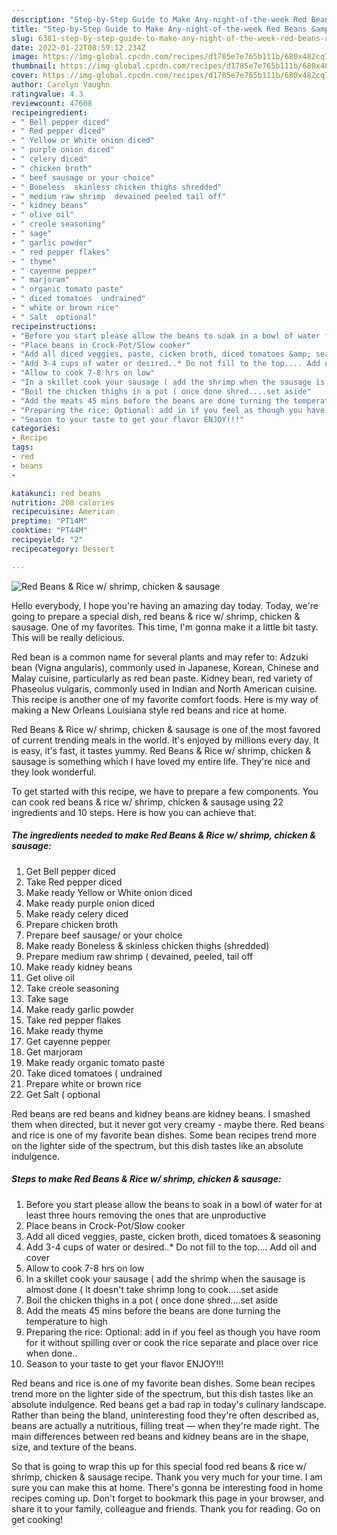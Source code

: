 ```yaml
---
description: "Step-by-Step Guide to Make Any-night-of-the-week Red Beans &amp;amp; Rice w/ shrimp, chicken &amp;amp; sausage"
title: "Step-by-Step Guide to Make Any-night-of-the-week Red Beans &amp;amp; Rice w/ shrimp, chicken &amp;amp; sausage"
slug: 6381-step-by-step-guide-to-make-any-night-of-the-week-red-beans-and-amp-rice-w-shrimp-chicken-and-amp-sausage
date: 2022-01-22T08:59:12.234Z
image: https://img-global.cpcdn.com/recipes/d1785e7e765b111b/680x482cq70/red-beans-rice-w-shrimp-chicken-sausage-recipe-main-photo.jpg
thumbnail: https://img-global.cpcdn.com/recipes/d1785e7e765b111b/680x482cq70/red-beans-rice-w-shrimp-chicken-sausage-recipe-main-photo.jpg
cover: https://img-global.cpcdn.com/recipes/d1785e7e765b111b/680x482cq70/red-beans-rice-w-shrimp-chicken-sausage-recipe-main-photo.jpg
author: Carolyn Vaughn
ratingvalue: 4.3
reviewcount: 47608
recipeingredient:
- " Bell pepper diced"
- " Red pepper diced"
- " Yellow or White onion diced"
- " purple onion diced"
- " celery diced"
- " chicken broth"
- " beef sausage or your choice"
- " Boneless  skinless chicken thighs shredded"
- " medium raw shrimp  devained peeled tail off"
- " kidney beans"
- " olive oil"
- " creole seasoning"
- " sage"
- " garlic powder"
- " red pepper flakes"
- " thyme"
- " cayenne pepper"
- " marjoram"
- " organic tomato paste"
- " diced tomatoes  undrained"
- " white or brown rice"
- " Salt  optional"
recipeinstructions:
- "Before you start please allow the beans to soak in a bowl of water for at least three hours removing the ones that are unproductive"
- "Place beans in Crock-Pot/Slow cooker"
- "Add all diced veggies, paste, cicken broth, diced tomatoes &amp; seasoning"
- "Add 3-4 cups of water or desired..* Do not fill to the top.... Add oil and cover"
- "Allow to cook 7-8 hrs on low"
- "In a skillet cook your sausage ( add the shrimp when the sausage is almost done ( It doesn&#39;t take shrimp long to cook.....set aside"
- "Boil the chicken thighs in a pot ( once done shred....set aside"
- "Add the meats 45 mins before the beans are done turning the temperature to high"
- "Preparing the rice: Optional: add in if you feel as though you have room for it without spilling over or cook the rice separate and place over rice when done.."
- "Season to your taste to get your flavor ENJOY!!!"
categories:
- Recipe
tags:
- red
- beans
- 

katakunci: red beans  
nutrition: 208 calories
recipecuisine: American
preptime: "PT14M"
cooktime: "PT44M"
recipeyield: "2"
recipecategory: Dessert

---
```



![Red Beans &amp; Rice w/ shrimp, chicken &amp; sausage](https://img-global.cpcdn.com/recipes/d1785e7e765b111b/680x482cq70/red-beans-rice-w-shrimp-chicken-sausage-recipe-main-photo.jpg)

Hello everybody, I hope you're having an amazing day today. Today, we're going to prepare a special dish, red beans &amp; rice w/ shrimp, chicken &amp; sausage. One of my favorites. This time, I'm gonna make it a little bit tasty. This will be really delicious.

Red bean is a common name for several plants and may refer to: Adzuki bean (Vigna angularis), commonly used in Japanese, Korean, Chinese and Malay cuisine, particularly as red bean paste. Kidney bean, red variety of Phaseolus vulgaris, commonly used in Indian and North American cuisine. This recipe is another one of my favorite comfort foods. Here is my way of making a New Orleans Louisiana style red beans and rice at home.

Red Beans &amp; Rice w/ shrimp, chicken &amp; sausage is one of the most favored of current trending meals in the world. It's enjoyed by millions every day. It is easy, it's fast, it tastes yummy. Red Beans &amp; Rice w/ shrimp, chicken &amp; sausage is something which I have loved my entire life. They're nice and they look wonderful.


To get started with this recipe, we have to prepare a few components. You can cook red beans &amp; rice w/ shrimp, chicken &amp; sausage using 22 ingredients and 10 steps. Here is how you can achieve that.

<!--inarticleads1-->

##### The ingredients needed to make Red Beans &amp; Rice w/ shrimp, chicken &amp; sausage:

1. Get  Bell pepper diced
1. Take  Red pepper diced
1. Make ready  Yellow or White onion diced
1. Make ready  purple onion diced
1. Make ready  celery diced
1. Prepare  chicken broth
1. Prepare  beef sausage/ or your choice
1. Make ready  Boneless &amp; skinless chicken thighs (shredded)
1. Prepare  medium raw shrimp ( devained, peeled, tail off
1. Make ready  kidney beans
1. Get  olive oil
1. Take  creole seasoning
1. Take  sage
1. Make ready  garlic powder
1. Take  red pepper flakes
1. Make ready  thyme
1. Get  cayenne pepper
1. Get  marjoram
1. Make ready  organic tomato paste
1. Take  diced tomatoes ( undrained
1. Prepare  white or brown rice
1. Get  Salt ( optional


Red beans are red beans and kidney beans are kidney beans. I smashed them when directed, but it never got very creamy - maybe there. Red beans and rice is one of my favorite bean dishes. Some bean recipes trend more on the lighter side of the spectrum, but this dish tastes like an absolute indulgence. 

<!--inarticleads2-->

##### Steps to make Red Beans &amp; Rice w/ shrimp, chicken &amp; sausage:

1. Before you start please allow the beans to soak in a bowl of water for at least three hours removing the ones that are unproductive
1. Place beans in Crock-Pot/Slow cooker
1. Add all diced veggies, paste, cicken broth, diced tomatoes &amp; seasoning
1. Add 3-4 cups of water or desired..* Do not fill to the top.... Add oil and cover
1. Allow to cook 7-8 hrs on low
1. In a skillet cook your sausage ( add the shrimp when the sausage is almost done ( It doesn&#39;t take shrimp long to cook.....set aside
1. Boil the chicken thighs in a pot ( once done shred....set aside
1. Add the meats 45 mins before the beans are done turning the temperature to high
1. Preparing the rice: Optional: add in if you feel as though you have room for it without spilling over or cook the rice separate and place over rice when done..
1. Season to your taste to get your flavor ENJOY!!!


Red beans and rice is one of my favorite bean dishes. Some bean recipes trend more on the lighter side of the spectrum, but this dish tastes like an absolute indulgence. Red beans get a bad rap in today&#39;s culinary landscape. Rather than being the bland, uninteresting food they&#39;re often described as, beans are actually a nutritious, filling treat — when they&#39;re made right. The main differences between red beans and kidney beans are in the shape, size, and texture of the beans. 

So that is going to wrap this up for this special food red beans &amp; rice w/ shrimp, chicken &amp; sausage recipe. Thank you very much for your time. I am sure you can make this at home. There's gonna be interesting food in home recipes coming up. Don't forget to bookmark this page in your browser, and share it to your family, colleague and friends. Thank you for reading. Go on get cooking!
